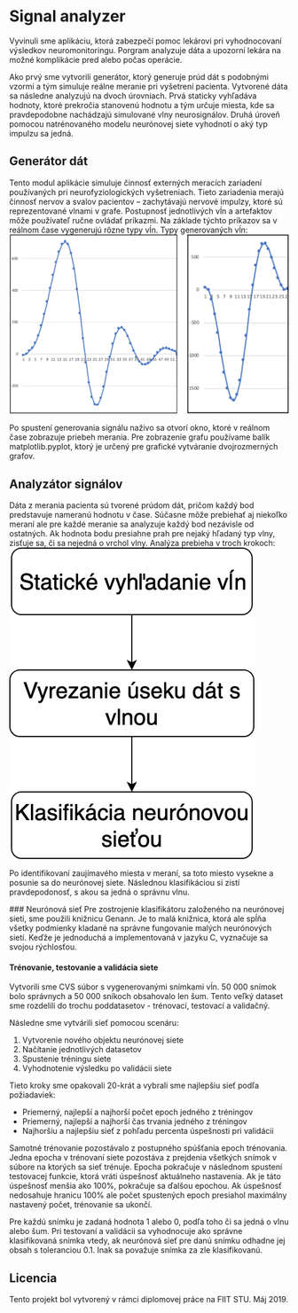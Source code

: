 # Signal analyzer

Vyvinuli sme aplikáciu, ktorá zabezpečí pomoc lekárovi pri vyhodnocovaní výsledkov neuromonitoringu. Porgram analyzuje dáta a upozorní lekára na možné komplikácie pred alebo počas operácie. 

Ako prvý sme vytvorili generátor, ktorý generuje prúd dát s podobnými vzormi a tým simuluje reálne meranie pri vyšetrení pacienta. Vytvorené dáta sa následne analyzujú na dvoch úrovniach. Prvá staticky vyhľadáva hodnoty, ktoré prekročia stanovenú hodnotu a tým určuje miesta, kde sa pravdepodobne nachádzajú simulované vlny neurosignálov. Druhá úroveň pomocou natrénovaného modelu neurónovej siete vyhodnotí o aký typ impulzu sa jedná.


## Generátor dát
Tento modul aplikácie simuluje činnosť externých meracích zariadení používaných pri neurofyziologických vyšetreniach. Tieto zariadenia merajú činnosť nervov a svalov pacientov – zachytávajú nervové impulzy, ktoré sú reprezentované vlnami v grafe. Postupnosť jednotlivých vĺn a artefaktov môže používateľ ručne ovládať príkazmi. Na základe týchto príkazov sa v reálnom čase vygenerujú rôzne typy vĺn. 
Typy generovaných vĺn:
![alt text 1](docs/img/wave1.png "wave1")

Po spustení generovania signálu naživo sa otvorí okno, ktoré v reálnom čase zobrazuje priebeh merania. Pre zobrazenie grafu používame balík matplotlib.pyplot, ktorý je určený pre grafické vytváranie dvojrozmerných grafov.


## Analyzátor signálov
Dáta z merania pacienta sú tvorené prúdom dát, pričom každý bod predstavuje nameranú hodnotu v čase. Súčasne môže prebiehať aj niekoľko meraní ale pre každé meranie sa analyzuje každý bod nezávisle od ostatných. Ak hodnota bodu presiahne prah pre nejaký hľadaný typ vlny, zisťuje sa, či sa nejedná o vrchol vlny. Analýza prebieha v troch krokoch:
![alt text 1](docs/img/diag1.jpg "diag")

Po identifikovaní zaujímavého miesta v meraní, sa toto miesto vysekne a posunie sa do neurónovej siete. Následnou klasifikáciou si zistí pravdepodonosť, s akou sa jedná o správnu vlnu. 

### Neurónová sieť
Pre zostrojenie klasifikátoru založeného na neurónovej sieti, sme použili knižnicu Genann. Je to malá knižnica, ktorá ale spĺňa všetky podmienky kladané na správne fungovanie malých neurónových sietí. Keďže je jednoduchá a implementovaná v jazyku C, vyznačuje sa svojou rýchlosťou.

#### Trénovanie, testovanie a validácia siete
Vytvorili sme CVS súbor s vygenerovanými snímkami vĺn. 50 000 snímok bolo správnych a 50 000 sníkoch obsahovalo len šum. Tento veľký dataset sme rozdelili do trochu poddatasetov - trénovací, testovací a validačný.

Následne sme vytvárili sieť pomocou scenáru:
1. Vytvorenie nového objektu neurónovej siete
2. Načítanie jednotlivých datasetov
3. Spustenie tréningu siete
4. Vyhodnotenie výsledku po validácii siete

Tieto kroky sme opakovali 20-krát a vybrali sme najlepšiu sieť podľa požiadaviek:
* Priemerný, najlepší a najhorší počet epoch jedného z tréningov
* Priemerný, najlepší a najhorší čas trvania jedného z tréningov
* Najhoršiu a najlepšiu sieť z pohľadu percenta úspešnosti pri validácii

Samotné trénovanie pozostávalo z postupného spúšťania epoch trénovania. Jedna epocha v trénovaní siete pozostáva z prejdenia všetkých snímok v súbore na ktorých sa sieť trénuje. Epocha pokračuje v následnom spustení testovacej funkcie, ktorá vráti úspešnosť aktuálneho nastavenia. Ak je táto úspešnosť menšia ako 100%, pokračuje sa ďalšou epochou. Ak úspešnosť nedosahuje hranicu 100% ale počet spustených epoch presiahol maximálny nastavený počet, trénovanie sa ukončí.

Pre každú snímku je zadaná hodnota 1 alebo 0, podľa toho či sa jedná o vlnu alebo šum. Pri testovaní a validácii sa vyhodnocuje ako správne klasifikovaná snímka vtedy, ak neurónová sieť pre danú snímku odhadne jej obsah s toleranciou 0.1. Inak sa považuje snímka za zle klasifikovanú.



## Licencia
Tento projekt bol vytvorený v rámci diplomovej práce na FIIT STU. Máj 2019.